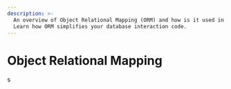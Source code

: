 ```yaml
---
description: >-
  An overview of Object Relational Mapping (ORM) and how is it used in Wheels.
  Learn how ORM simplifies your database interaction code.
---
```


# Object Relational Mapping

s
